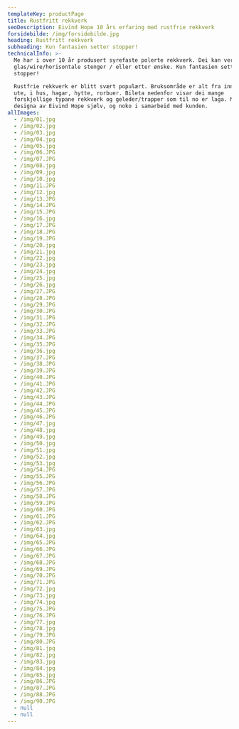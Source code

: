 ```yaml
---
templateKey: productPage
title: Rustfritt rekkverk
seoDescription: Eivind Hope 10 års erfaring med rustfrie rekkverk
forsidebilde: /img/forsidebilde.jpg
heading: Rustfritt rekkverk
subheading: Kun fantasien setter stopper!
technicalInfo: >-
  Me har i over 10 år produsert syrefaste polerte rekkverk. Dei kan vere med
  glas/wire/horisontale stenger / eller etter ønske. Kun fantasien setter
  stopper! 

  Rustfrie rekkverk er blitt svært populært. Bruksområde er alt fra inne til
  ute, i hus, hagar, hytte, rorbuer. Bileta nedenfor visar dei mange
  forskjellige typane rekkverk og geleder/trapper som til no er laga. Mykje er
  designa av Eivind Hope sjølv, og noko i samarbeid med kunden.
allImages:
  - /img/01.jpg
  - /img/02.jpg
  - /img/03.jpg
  - /img/04.jpg
  - /img/05.jpg
  - /img/06.JPG
  - /img/07.JPG
  - /img/08.jpg
  - /img/09.jpg
  - /img/10.jpg
  - /img/11.JPG
  - /img/12.jpg
  - /img/13.JPG
  - /img/14.JPG
  - /img/15.JPG
  - /img/16.jpg
  - /img/17.JPG
  - /img/18.JPG
  - /img/19.JPG
  - /img/20.jpg
  - /img/21.jpg
  - /img/22.jpg
  - /img/23.jpg
  - /img/24.jpg
  - /img/25.jpg
  - /img/26.jpg
  - /img/27.JPG
  - /img/28.JPG
  - /img/29.JPG
  - /img/30.JPG
  - /img/31.JPG
  - /img/32.JPG
  - /img/33.JPG
  - /img/34.JPG
  - /img/35.JPG
  - /img/36.jpg
  - /img/37.JPG
  - /img/38.JPG
  - /img/39.JPG
  - /img/40.JPG
  - /img/41.JPG
  - /img/42.JPG
  - /img/43.JPG
  - /img/44.JPG
  - /img/45.JPG
  - /img/46.JPG
  - /img/47.jpg
  - /img/48.jpg
  - /img/49.jpg
  - /img/50.jpg
  - /img/51.jpg
  - /img/52.jpg
  - /img/53.jpg
  - /img/54.JPG
  - /img/55.JPG
  - /img/56.JPG
  - /img/57.JPG
  - /img/58.JPG
  - /img/59.JPG
  - /img/60.JPG
  - /img/61.JPG
  - /img/62.JPG
  - /img/63.jpg
  - /img/64.jpg
  - /img/65.JPG
  - /img/66.JPG
  - /img/67.JPG
  - /img/68.JPG
  - /img/69.JPG
  - /img/70.JPG
  - /img/71.JPG
  - /img/72.jpg
  - /img/73.jpg
  - /img/74.jpg
  - /img/75.JPG
  - /img/76.JPG
  - /img/77.jpg
  - /img/78.jpg
  - /img/79.JPG
  - /img/80.JPG
  - /img/81.jpg
  - /img/82.jpg
  - /img/83.jpg
  - /img/84.jpg
  - /img/85.jpg
  - /img/86.JPG
  - /img/87.JPG
  - /img/88.JPG
  - /img/90.JPG
  - null
  - null
---
```


